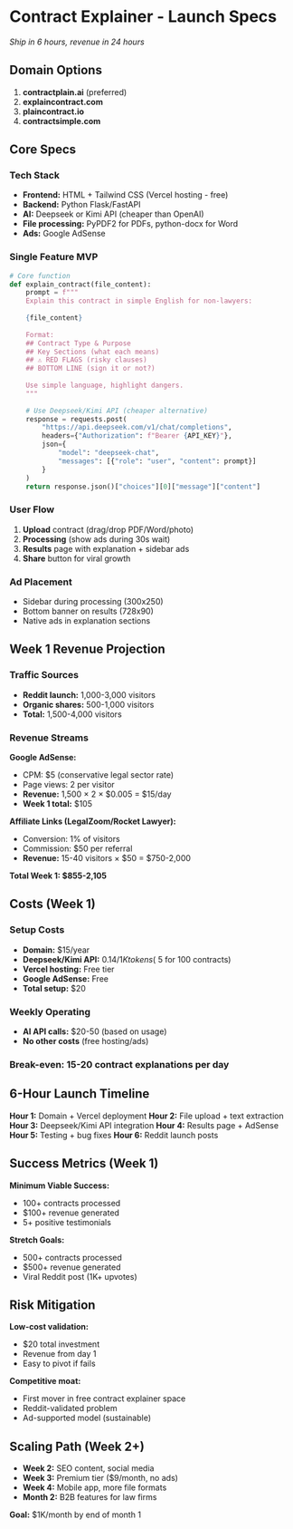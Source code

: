 # Contract Explainer - Launch Specs
*Ship in 6 hours, revenue in 24 hours*

## Domain Options
1. **contractplain.ai** (preferred)
2. **explaincontract.com** 
3. **plaincontract.io**
4. **contractsimple.com**

## Core Specs

### Tech Stack
- **Frontend:** HTML + Tailwind CSS (Vercel hosting - free)
- **Backend:** Python Flask/FastAPI 
- **AI:** Deepseek or Kimi API (cheaper than OpenAI)
- **File processing:** PyPDF2 for PDFs, python-docx for Word
- **Ads:** Google AdSense

### Single Feature MVP
```python
# Core function
def explain_contract(file_content):
    prompt = f"""
    Explain this contract in simple English for non-lawyers:
    
    {file_content}
    
    Format:
    ## Contract Type & Purpose
    ## Key Sections (what each means)
    ## ⚠️ RED FLAGS (risky clauses)  
    ## BOTTOM LINE (sign it or not?)
    
    Use simple language, highlight dangers.
    """
    
    # Use Deepseek/Kimi API (cheaper alternative)
    response = requests.post(
        "https://api.deepseek.com/v1/chat/completions",
        headers={"Authorization": f"Bearer {API_KEY}"},
        json={
            "model": "deepseek-chat",
            "messages": [{"role": "user", "content": prompt}]
        }
    )
    return response.json()["choices"][0]["message"]["content"]
```

### User Flow
1. **Upload** contract (drag/drop PDF/Word/photo)
2. **Processing** (show ads during 30s wait)
3. **Results** page with explanation + sidebar ads
4. **Share** button for viral growth

### Ad Placement
- Sidebar during processing (300x250)
- Bottom banner on results (728x90)
- Native ads in explanation sections

## Week 1 Revenue Projection

### Traffic Sources
- **Reddit launch:** 1,000-3,000 visitors
- **Organic shares:** 500-1,000 visitors  
- **Total:** 1,500-4,000 visitors

### Revenue Streams
**Google AdSense:**
- CPM: $5 (conservative legal sector rate)
- Page views: 2 per visitor
- **Revenue:** 1,500 × 2 × $0.005 = $15/day
- **Week 1 total:** $105

**Affiliate Links (LegalZoom/Rocket Lawyer):**
- Conversion: 1% of visitors
- Commission: $50 per referral
- **Revenue:** 15-40 visitors × $50 = $750-2,000

**Total Week 1: $855-2,105**

## Costs (Week 1)

### Setup Costs
- **Domain:** $15/year
- **Deepseek/Kimi API:** $0.14/1K tokens (~$5 for 100 contracts)
- **Vercel hosting:** Free tier
- **Google AdSense:** Free
- **Total setup:** $20

### Weekly Operating  
- **AI API calls:** $20-50 (based on usage)
- **No other costs** (free hosting/ads)

### Break-even: 15-20 contract explanations per day

## 6-Hour Launch Timeline

**Hour 1:** Domain + Vercel deployment
**Hour 2:** File upload + text extraction  
**Hour 3:** Deepseek/Kimi API integration
**Hour 4:** Results page + AdSense
**Hour 5:** Testing + bug fixes
**Hour 6:** Reddit launch posts

## Success Metrics (Week 1)

**Minimum Viable Success:**
- 100+ contracts processed
- $100+ revenue generated
- 5+ positive testimonials

**Stretch Goals:**
- 500+ contracts processed  
- $500+ revenue generated
- Viral Reddit post (1K+ upvotes)

## Risk Mitigation

**Low-cost validation:**
- $20 total investment
- Revenue from day 1
- Easy to pivot if fails

**Competitive moat:**
- First mover in free contract explainer space
- Reddit-validated problem
- Ad-supported model (sustainable)

## Scaling Path (Week 2+)

- **Week 2:** SEO content, social media
- **Week 3:** Premium tier ($9/month, no ads)
- **Week 4:** Mobile app, more file formats
- **Month 2:** B2B features for law firms

**Goal:** $1K/month by end of month 1